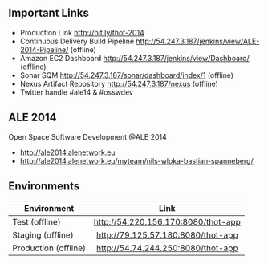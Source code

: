 ## Important Links

* Production Link http://bit.ly/thot-2014
* Continuous Delivery Build Pipeline  http://54.247.3.187/jenkins/view/ALE-2014-Pipeline/ (offline)
* Amazon EC2 Dashboard http://54.247.3.187/jenkins/view/Dashboard/ (offline)
* Sonar SQM http://54.247.3.187/sonar/dashboard/index/1 (offline)
* Nexus Artifact Repository http://54.247.3.187/nexus (offline)
* Twitter handle  #ale14 & #osswdev

## ALE 2014

Open Space Software Development @ALE 2014

* http://ale2014.alenetwork.eu
* http://ale2014.alenetwork.eu/myteam/nils-wloka-bastian-spanneberg/

## Environments 

| Environment   | Link          | 
| ------------- |:-------------:|
| Test (offline) | http://54.220.156.170:8080/thot-app |
| Staging (offline) | http://79.125.57.180:8080/thot-app | 
| Production (offline)| http://54.74.244.250:8080/thot-app |
